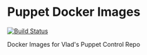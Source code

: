 # Puppet Docker Images
[![Build Status](https://travis-ci.org/vghn/puppet_docker.svg?branch=master)](https://travis-ci.org/vghn/puppet_docker)

Docker Images for Vlad's Puppet Control Repo
